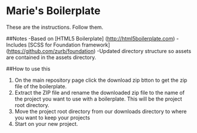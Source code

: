 # Marie's Boilerplate

These are the instructions. Follow them.

##Notes
-Based on [HTML5 Boilerplate] (http://html5boilerplate.com)
-Includes [SCSS for Foundation framework] (https://github.com/zurb/foundation)
-Updated directory structure so assets are contained in the assets directory.

##How to use this

1. On the main repository page click the download zip btton to get the zip file of the boilerplate.
2. Extract the ZIP file and rename the downloaded zip file to the name of the project you want to use with a boilerplate. This will be the project root directory.
3. Move the project root directory from our downloads directory to where you want to keep your projects
4. Start on your new project.